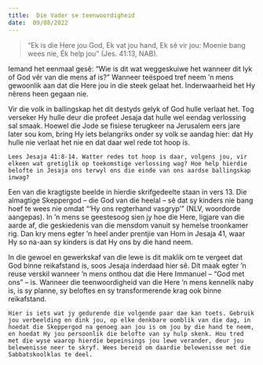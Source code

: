 ```yaml
---
title:  Die Vader se teenwoordigheid
date:  09/08/2022
---
```


> <p></p>
> “Ek is die Here jou God, Ek vat jou hand, Ek sê vir jou: Moenie bang wees nie, Ék help jou” (Jes. 41:13, NAB).

Iemand het eenmaal gesê: “Wie is dit wat weggeskuiwe het wanneer dit lyk of God vêr van die mens af is?” Wanneer teëspoed tref neem ’n mens gewoonlik aan dat die Here jou in die steek gelaat het. Inderwaarheid het Hy nêrens heen gegaan nie.

Vir die volk in ballingskap het dit destyds gelyk of God hulle verlaat het. Tog verseker Hy hulle deur die profeet Jesaja dat hulle wel eendag verlossing sal smaak. Hoewel die Jode se fisiese terugkeer na Jerusalem eers jare later sou kom, bring Hy iets belangriks onder sy volk se aandag hier: dat Hy hulle nie verlaat het nie en dat daar wel rede tot hoop is.

`Lees Jesaja 41:8-14. Watter redes tot hoop is daar, volgens jou, vir elkeen wat gretiglik op toekomstige verlossing wag? Hoe help hierdie belofte in Jesaja ons terwyl ons die einde van ons aardse ballingskap inwag?`

Een van die kragtigste beelde in hierdie skrifgedeelte staan in vers 13. Die almagtige Skeppergod – die God van die heelal – sê dat sy kinders nie bang hoef te wees nie omdat “‘Hy ons regterhand vasgryp’” (NLV, woordorde aangepas). In ’n mens se geestesoog sien jy hoe die Here, ligjare van die aarde af, die geskiedenis van die mensdom vanuit sy hemelse troonkamer rig. Dan kry mens egter ’n heel ander prentjie van Hom in Jesaja 41, waar Hy so na-aan sy kinders is dat Hy ons by die hand neem.

In die gewoel en gewerkskaf van die lewe is dit maklik om te vergeet dat God binne reikafstand is, soos Jesaja inderdaad hier sê. Dit maak egter ’n reuse verskil wanneer ’n mens onthou dat die Here Immanuel – “God met ons” – is. Wanneer die teenwoordigheid van die Here ’n mens kennelik naby is, is sy planne, sy beloftes en sy transformerende krag ook binne reikafstand.

`Hier is iets wat jy gedurende die volgende paar dae kan toets. Gebruik jou verbeelding en dink jou, op elke denkbare oomblik van die dag, in hoedat die Skeppergod na genoeg aan jou is om jou by die hand te neem, en hoedat Hy jou persoonlik die belofte van sy hulp skenk. Hou tred met die wyse waarop hierdie bepeinsings jou lewe verander, deur jou belewenisse neer te skryf. Wees bereid om daardie belewenisse met die Sabbatskoolklas te deel.`